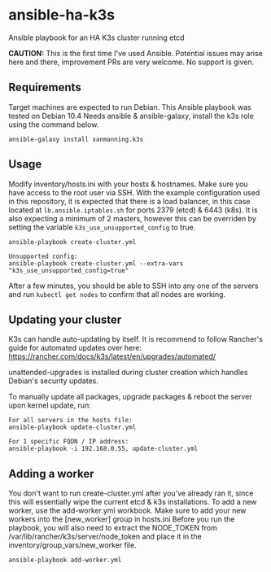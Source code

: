 # ansible-ha-k3s
Ansible playbook for an HA K3s cluster running etcd

**CAUTION:** This is the first time I've used Ansible. Potential issues may arise here and there, improvement PRs are very welcome. No support is given.

## Requirements

Target machines are expected to run Debian. This Ansible playbook was tested on Debian 10.4
Needs ansible & ansible-galaxy, install the k3s role using the command below.

```
ansible-galaxy install xanmanning.k3s
```

## Usage

Modify inventory/hosts.ini with your hosts & hostnames. Make sure you have access to the root user via SSH.
With the example configuration used in this repository, it is expected that there is a load balancer, in this case located at `lb.ansible.iptables.sh` for ports 2379 (etcd) & 6443 (k8s). It is also expecting a minimum of 2 masters, however this can be overriden by setting the variable `k3s_use_unsupported_config` to true.

```
ansible-playbook create-cluster.yml

Unsupported config:
ansible-playbook create-cluster.yml --extra-vars "k3s_use_unsupported_config=true"
```

After a few minutes, you should be able to SSH into any one of the servers and run `kubectl get nodes` to confirm that all nodes are working.

## Updating your cluster

K3s can handle auto-updating by itself. It is recommend to follow Rancher's guide for automated updates over here: https://rancher.com/docs/k3s/latest/en/upgrades/automated/

unattended-upgrades is installed during cluster creation which handles Debian's security updates.

To manually update all packages, upgrade packages & reboot the server upon kernel update, run:

```
For all servers in the hosts file:
ansible-playbook update-cluster.yml

For 1 specific FQDN / IP address:
ansible-playbook -i 192.168.0.55, update-cluster.yml
```

## Adding a worker

You don't want to run create-cluster.yml after you've already ran it, since this will essentially wipe the current etcd & k3s installations.
To add a new worker, use the add-worker.yml workbook. Make sure to add your new workers into the [new_worker] group in hosts.ini
Before you run the playbook, you will also need to extract the NODE_TOKEN from /var/lib/rancher/k3s/server/node_token and place it in the inventory/group_vars/new_worker file.

```
ansible-playbook add-worker.yml
```
